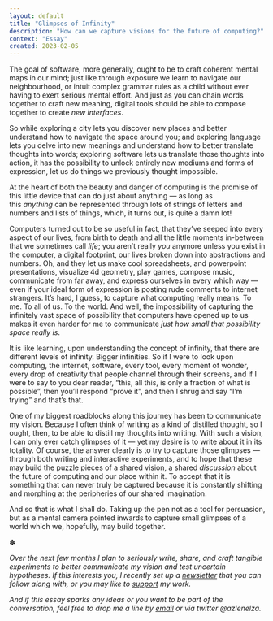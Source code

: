 ```yaml
---
layout: default
title: "Glimpses of Infinity"
description: "How can we capture visions for the future of computing?"
context: "Essay"
created: 2023-02-05
---
```


The goal of software, more generally, ought to be to craft coherent mental maps in our mind; just like through exposure we learn to navigate our neighbourhood, or intuit complex grammar rules as a child without ever having to exert serious mental effort. And just as you can chain words together to craft new meaning, digital tools should be able to compose together to create *new interfaces*.

So while exploring a city lets you discover new places and better understand how to navigate the space around you; and exploring language lets you delve into new meanings and understand how to better translate thoughts into words; exploring software lets us translate those thoughts into action, it has the possibility to unlock entirely new mediums and forms of expression, let us do things we previously thought impossible.

At the heart of both the beauty and danger of computing is the promise of this little device that can do just about anything — as long as this _anything_ can be represented through lots of strings of letters and numbers and lists of things, which, it turns out, is quite a damn lot!

Computers turned out to be so useful in fact, that they’ve seeped into every aspect of our lives, from birth to death and all the little moments in-between that we sometimes call _life_; you aren’t really _you_ anymore unless you exist in the computer, a digital footprint, our lives broken down into abstractions and numbers. Oh, and they let us make cool spreadsheets, and powerpoint presentations, visualize 4d geometry, play games, compose music, communicate from far away, and express ourselves in every which way — even if your ideal form of expression is posting rude comments to internet strangers. It’s hard, I guess, to capture what computing really means. To me. To all of us. To the world. And well, the impossibility of capturing the infinitely vast space of possibility that computers have opened up to us makes it even harder for me to communicate *just how small that possibility space really is*.

It is like learning, upon understanding the concept of infinity, that there are different levels of infinity. Bigger infinities. So if I were to look upon computing, the internet, software, every tool, every moment of wonder, every drop of creativity that people channel through their screens, and if I were to say to you dear reader, “this, all this, is only a fraction of what is possible”, then you’ll respond “prove it”, and then I shrug and say “I’m trying” and that’s that.

One of my biggest roadblocks along this journey has been to communicate my vision. Because I often think of writing as a kind of distilled thought, so I ought, then, to be able to distill my thoughts into writing. With such a vision, I can only ever catch glimpses of it — yet my desire is to write about it in its totality. Of course, the answer clearly is to try to capture those glimpses — through both writing and interactive experiments, and to hope that these may build the puzzle pieces of a shared vision, a shared *discussion* about the future of computing and our place within it. To accept that it is something that can never truly be captured because it is constantly shifting and morphing at the peripheries of our shared imagination.

And so that is what I shall do. Taking up the pen not as a tool for persuasion, but as a mental camera pointed inwards to capture small glimpses of a world which we, hopefully, may build together.

<p class="separator">✽</p>

*Over the next few months I plan to seriously write, share, and craft tangible experiments to better communicate my vision and test uncertain hypotheses. If this interests you, I recently set up a [newsletter](/newsletter) that you can follow along with, or you may like to [support](https://ko-fi.com/azlen/tiers) my work.*

*And if this essay sparks any ideas or you want to be part of the conversation, feel free to drop me a line by [email](mailto:contact@azlen.me) or via twitter @azlenelza.*